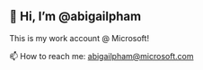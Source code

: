## 👋 Hi, I’m @abigailpham

This is my work account @ Microsoft!

<!---
👀 I’m interested in ...
🌱 I’m currently learning ...
💞️ I’m looking to collaborate on ...
--->
📫 How to reach me: abigailpham@microsoft.com

<!---
abigailpham/abigailpham is a ✨ special ✨ repository because its `README.md` (this file) appears on your GitHub profile.
You can click the Preview link to take a look at your changes.
--->

